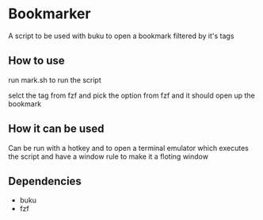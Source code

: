 # Bookmarker
A script to be used with buku to open a bookmark filtered by it's tags

## How to use
run mark.sh to run the script

selct the tag from fzf and pick the option from fzf and it should open up the
bookmark

## How it can be used
Can be run with a hotkey and to open a terminal emulator which executes the
script and have a window rule to make it a floting window

## Dependencies
* buku
* fzf

